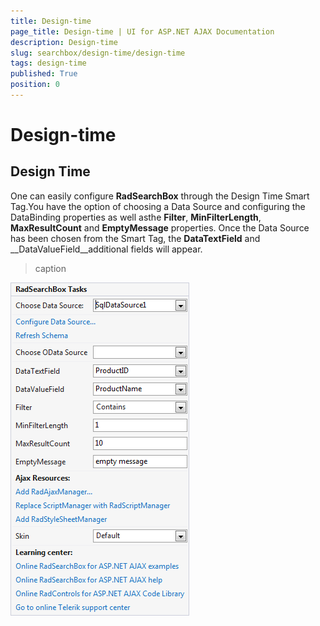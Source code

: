 ```yaml
---
title: Design-time
page_title: Design-time | UI for ASP.NET AJAX Documentation
description: Design-time
slug: searchbox/design-time/design-time
tags: design-time
published: True
position: 0
---
```


# Design-time



## Design Time

One can easily configure __RadSearchBox__ through the Design Time Smart Tag.You have the option of choosing a Data Source and configuring the DataBinding properties as well asthe __Filter__, __MinFilterLength__, __MaxResultCount__ and __EmptyMessage__ properties. Once the Data Source has been chosen from the Smart Tag, the __DataTextField__ and __DataValueField__additional fields will appear.
>caption 

![searchbox smart tag with additional fields](images/searchbox_smart_tag_with_additional_fields.png)
